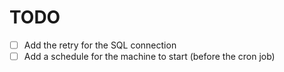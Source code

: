 # TODO

- [ ] Add the retry for the SQL connection
- [ ] Add a schedule for the machine to start (before the cron job)
